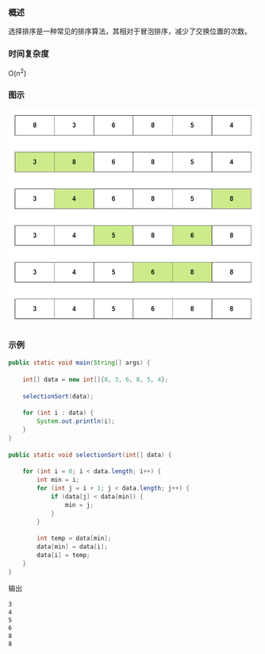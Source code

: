 ### 概述

选择排序是一种常见的排序算法，其相对于冒泡排序，减少了交换位置的次数。

### 时间复杂度

O(n<sup>2</sup>)

### 图示

<img src="/数据结构与算法/算法/image/选择排序.png" alt="选择排序"/>

### 示例

``` java
public static void main(String[] args) {

    int[] data = new int[]{8, 3, 6, 8, 5, 4};

    selectionSort(data);

    for (int i : data) {
        System.out.println(i);
    }
}

public static void selectionSort(int[] data) {

    for (int i = 0; i < data.length; i++) {
        int min = i;
        for (int j = i + 1; j < data.length; j++) {
            if (data[j] < data[min]) {
                min = j;
            }
        }

        int temp = data[min];
        data[min] = data[i];
        data[i] = temp;
    }
}
```

输出

``` text
3
4
5
6
8
8
```